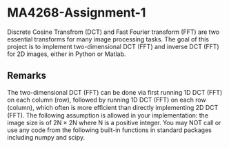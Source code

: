 # MA4268-Assignment-1
Discrete Cosine Transfrom (DCT) and Fast Fourier transform (FFT) are two essential transforms for many image processing tasks. 
The goal of this project is to implement two-dimensional DCT (FFT) and inverse DCT (FFT) for 2D images, either in Python or Matlab.

## Remarks
The two-dimensional DCT (FFT) can be done via first running 1D DCT (FFT) on each column (row), followed by running 1D DCT (FFT) on each row (column), which often is more eﬀicient than directly implementing 2D DCT (FFT). The following assumption is allowed in your implementation: the image size is of 2N × 2N where N is a positive integer.
You may NOT call or use any code from the following built-in functions in standard packages including numpy and scipy.
